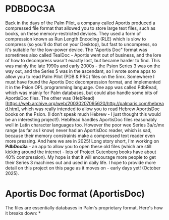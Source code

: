 # PDBDOC3A
Back in the days of the Palm Pilot, a company called Aportis produced a compressed file format that allowed you to store large text files, such as books, on these memory-restricted devices. They used a form of compression known as Run Length Encoding (RLE) which is slow to compress (so you'll do that on your Desktop), but fast to uncompress, so it's suitable for the low-power device. The "Aportis Doc" format was sometimes also called TealDoc - Aportis went out of business, and the lore of how to decompress wasn't exactly lost, but became harder to find.
This was mainly the late 1990s and early 2000s - the Psion Series 3 was on the way out, and the Series 5 was in the ascendant, so I wrote some apps to allow you to read Palm Pilot (PDB & PRC) files on the 5mx. Somewhere I must have found the Aportis Doc decompression format, and implemented it in the Psion OPL programming language. One app was called PdbRead, which was mainly for Palm databases, but could also handle some bits of AportisDoc files. The other was (HebRead)[https://web.archive.org/web/20030207095620/http://palmaris.com/hebread.htm], which was really intended to allow you to read Hebrew AportisDoc books on the Psion. (I don't speak much Hebrew - I just thought this would be an interesting project!). HebRead handles AportisDoc files reasonably well in Latin character languages too.
However the poor wee Series 3a/c/mx range (as far as I know) never had an AportisDoc reader, which is sad, because their memory constraints make a compressed text reader even more pressing. And here we are in 2025!
Long story short, I'm working on **PdbDoc3a** - an app to allow you to open these old files (which are still kicking around the internet - lots of Project Gutenberg books have about 40% compression). My hope is that it will encourage more people to get their Series 3 machines out and used in daily life.
I hope to provide more detail on this project on this page as it moves on - early days yet! (October 2025).
# Aportis Doc format (AportisDoc)
The files are essentially databases in Palm's proprietary format. Here's how it breaks down:
* 
